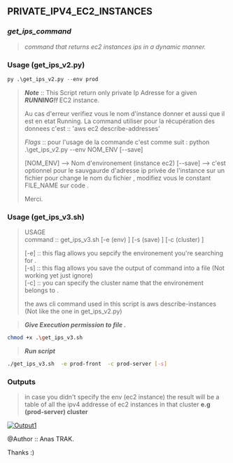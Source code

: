 ## **PRIVATE_IPV4_EC2_INSTANCES**

### *get_ips_command*
>*command that returns ec2 instances ips in a dynamic manner.*

### Usage (get_ips_v2.py)

```python
py .\get_ips_v2.py --env prod
```

> **_Note_** :: This Script return only private Ip Adresse for a given **_RUNNING!!_** EC2 instance.
>
> Au cas d'erreur verifiez vous le nom d'instance donner et aussi que il est en etat Running.
> La command utiliser pour la récupération des donnees c'est :: 'aws ec2 describe-addresses'
>
> _Flags_ ::
> pour l'usage de la commande c'est comme suit : python .\get_ips_v2.py --env NOM_ENV [--save]
>
> [NOM_ENV] --> Nom d'environement (instance ec2)
> [--save] --> c'est optionnel pour le sauvgaurde d'adresse ip privée de l'instance sur un fichier
> pour change le nom du fichier , modifiez vous le constant FILE_NAME sur code .
>
> Merci.


### Usage (get_ips_v3.sh)



>   USAGE                                                       
>   command :: get_ips_v3.sh [-e (env) <string>] [-s (save) <string>] [-c (cluster) <string>]           
>                                                                                                       
>                                                                                                       
>   [-e] :: this flag allows you sepcify the environement you're searching for .                        
>   [-s] :: this flag allows you save the output of command into a file (Not working yet just ignore)   
>   [-c] :: you can specify the cluster name that the environement belongs to .                         
>                                                                                                       
>   the aws cli command used in this script is aws describe-instances                                   
>   (Not like the one in get_ips_v2.py)                                                                 



>***_Give Execution permission to file ._***

```bash
chmod +x .\get_ips_v3.sh
```

>***_Run script_***

```bash
./get_ips_v3.sh  -e prod-front  -c prod-server [-s]
```

### Outputs
>in case you didn't specify the env (ec2 instance)
>the result will be a table of all the ipv4 addresse of ec2 instances in that cluster
> **e.g (prod-server) cluster** 

[![Output1](https://bafybeigmupb2w7gmlz4tljuyyihqcpzimntapjwgeplcrg4k5rrhkjih3m.ipfs.dweb.link/script_examples.png)](https://bafybeigmupb2w7gmlz4tljuyyihqcpzimntapjwgeplcrg4k5rrhkjih3m.ipfs.dweb.link/script_examples.png)


@Author :: Anas TRAK.


Thanks :)
